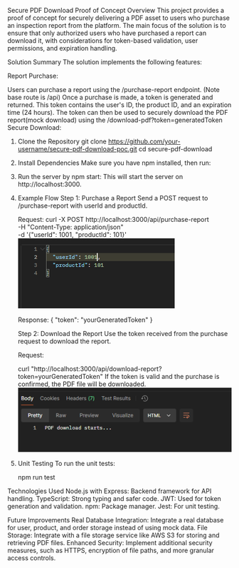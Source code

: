 Secure PDF Download Proof of Concept
Overview
This project provides a proof of concept for securely delivering a PDF asset to users who purchase an inspection report from the platform. The main focus of the solution is to ensure that only authorized users who have purchased a report can download it, with considerations for token-based validation, user permissions, and expiration handling.

Solution Summary
The solution implements the following features:

Report Purchase:

Users can purchase a report using the /purchase-report endpoint. (Note base route is /api)
Once a purchase is made, a token is generated and returned. This token contains the user's ID, the product ID, and an expiration time (24 hours).
The token can then be used to securely download the PDF report(mock download) using the /download-pdf?token=generatedToken
Secure Download:

1. Clone the Repository
   git clone https://github.com/your-username/secure-pdf-download-poc.git
   cd secure-pdf-download
2. Install Dependencies
   Make sure you have npm installed, then run:

3. Run the server by npm start:
   This will start the server on http://localhost:3000.

4. Example Flow
   Step 1: Purchase a Report
   Send a POST request to /purchase-report with userId and productId.

   Request:
   curl -X POST http://localhost:3000/api/purchase-report \
    -H "Content-Type: application/json" \
    -d '{"userId": 1001, "productId": 101}'
   ![alt text](image.png)

   Response:
   {
   "token": "yourGeneratedToken"
   }

   Step 2: Download the Report
   Use the token received from the purchase request to download the report.

   Request:

   curl "http://localhost:3000/api/download-report?token=yourGeneratedToken"
   If the token is valid and the purchase is confirmed, the PDF file will be downloaded.
   ![alt text](image-1.png)

5. Unit Testing
   To run the unit tests:

   npm run test

Technologies Used
Node.js with Express: Backend framework for API handling.
TypeScript: Strong typing and safer code.
JWT: Used for token generation and validation.
npm: Package manager.
Jest: For unit testing.

Future Improvements
Real Database Integration: Integrate a real database for user, product, and order storage instead of using mock data.
File Storage: Integrate with a file storage service like AWS S3 for storing and retrieving PDF files.
Enhanced Security: Implement additional security measures, such as HTTPS, encryption of file paths, and more granular access controls.
